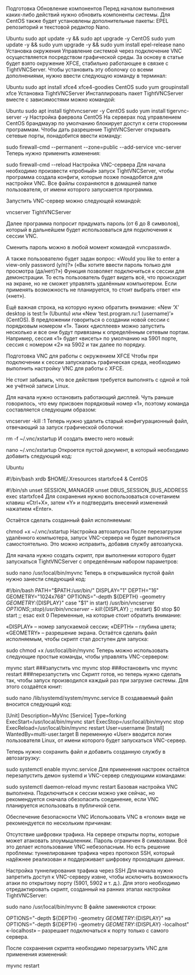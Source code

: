 Подготовка
Обновление компонентов
Перед началом выполнения каких-либо действий нужно обновить компоненты системы. Для CentOS также будет установлены дополнительные пакеты: EPEL репозиторий и текстовой редактор Nano.

Ubuntu
sudo apt update -y && sudo apt upgrade -y
CentOS
sudo yum update -y && sudo yum upgrade -y && sudo yum install epel-release nano
Установка окружения
Управление системой через подключение VNC осуществляется посредством графической среды. За основу в статье будет взято окружение XFCE, стабильно работающее в связке с TightVNCServer. Чтобы установить эту оболочку со всеми дополнениями, нужно ввести следующую команду в терминал:

Ubuntu
sudo apt install xfce4 xfce4-goodies
CentOS
sudo yum groupinstall xfce
Установка TightVNCServer
Инсталлировать пакет TightVNCServer вместе с зависимостями можно командой:

Ubuntu
sudo apt install tightvncserver -y
CentOS
sudo yum install tigervnc-server -y
Настройка фаервола CentOS
На серверах под управлением CentOS брандмауэр по умолчанию блокирует доступ к сети сторонним программам. Чтобы дать разрешение TightVNCServer открывать сетевые порты, понадобится ввести команду:

sudo firewall-cmd --permanent --zone=public --add-service vnc-server
Теперь нужно применить изменения:

sudo firewall-cmd --reload
Настройка VNC-сервера
Для начала необходимо произвести «пробный» запуск TightVNCServer, чтобы программа создала конфиги, которые позже понадобятся для настройки VNC. Все файлы сохраняются в домашней папке пользователя, от имени которого запускается программа.

Запустить VNC-сервер можно следующей командой:

vncserver
TightVNCServer

Далее программа попросит придумать пароль (от 6 до 8 символов), который в дальнейшем будет использоваться для подключения к сессии VNC.

Сменить пароль можно в любой момент командой «vncpasswd».

А также пользователю будет задан вопрос: «Would you like to enter a view-only password (y/n)?» («Вы хотите ввести пароль только для просмотра (да/нет)?») Функция позволяет подключиться к сессии для демонстрации. То есть пользователь будет видеть всё, что происходит на экране, но не сможет управлять удалённым компьютером. Если применять возможность не планируется, то стоит выбрать ответ «n» («нет»).

Ещё важная строка, на которую нужно обратить внимание: «New ‘X’ desktop is test:1» (Ubuntu) или «New ‘test.program.ru:1 (username)’» (CentOS). В предложении говориться о создании новой сессии с порядковым номером «1». Таких «дисплеев» можно запустить несколько и все они будут привязаны к определённым сетевым портам. Например, сессия «1» будет «висеть» по умолчанию на 5901 порте, сессия с номером «2» на 5902 и так далее по порядку.

Подготовка VNC для работы с окружением XFCE
Чтобы при подключении к сессии запускалась графическая среда, необходимо выполнить настройку VNC для работы с XFCE.

Не стоит забывать, что все действия требуется выполнять с одной и той же учётной записи Linux.

Для начала нужно остановить работающий дисплей. Чуть раньше говорилось, что ему присвоен порядковый номер «1», поэтому команда составляется следующим образом:

vncserver -kill :1
Теперь нужно удалить старый конфигурационный файл, отвечающий за запуск графической оболочки:

rm -f ~/.vnc/xstartup
И создать вместо него новый:

nano ~/.vnc/xstartup
Откроется пустой документ, в который необходимо добавить следующий код:

Ubuntu

#!/bin/bash
xrdb $HOME/.Xresources
startxfce4 &
CentOS

#!/bin/sh
unset SESSION_MANAGER
unset DBUS_SESSION_BUS_ADDRESS
exec startxfce4
Для сохранения нужно воспользоваться сочетанием клавиш «Ctrl+X», затем «Y» и подтвердить внесений изменений нажатием «Enter».

Остаётся сделать созданный файл исполняемым:

chmod +x ~/.vnc/xstartup
Настройка автозапуска
После перезагрузки удалённого компьютера, запуск VNC-сервера не будет выполняться самостоятельно. Это можно исправить, добавив службу автозапуска.

Для начала нужно создать скрипт, при выполнении которого будет запускаться TightVNCServer с определённым набором параметров:

sudo nano /usr/local/bin/myvnc
Теперь в открывшийся пустой файл нужно занести следующий код:

#!/bin/bash
PATH="$PATH:/usr/bin/"
DISPLAY="1"
DEPTH="16"
GEOMETRY="1024x768"
OPTIONS="-depth ${DEPTH} -geometry ${GEOMETRY} :${DISPLAY}"
case "$1" in
start)
/usr/bin/vncserver ${OPTIONS}
;;
stop)
/usr/bin/vncserver -kill :${DISPLAY}
;;
restart)
$0 stop
$0 start
;;
esac
exit 0
Переменные, на которые стоит обратить внимание:

«DISPLAY» – номер запускаемой сессии;
«DEPTH» – глубина цвета;
«GEOMETRY» – разрешение экрана.
Остаётся сделать файл исполняемым, чтобы скрипт стал доступен для запуска:

sudo chmod +x /usr/local/bin/myvnc
Теперь можно использовать следующие простые команды, чтобы управлять VNC-сервером:

myvnc start ###запустить vnc
myvnc stop ###остановить vnc
myvnc restart ###перезапустить vnc
Скрипт готов, но теперь нужно сделать так, чтобы запуск производился каждый раз при загрузке системы. Для этого создаётся юнит:

sudo nano /lib/systemd/system/myvnc.service
В создаваемый файл вносится следующий код:

[Unit]
Description=MyVnc
[Service]
Type=forking
ExecStart=/usr/local/bin/myvnc start
ExecStop=/usr/local/bin/myvnc stop
ExecReload=/usr/local/bin/myvnc restart
User=username
[Install]
WantedBy=multi-user.target
В переменную «User» вводится логин пользователя Linux, от имени которого будет запускаться VNC-сервер.

Теперь нужно сохранить файл и добавить созданную службу в автозагрузку:

sudo systemctl enable myvnc.service
Для применения настроек остаётся перезапустить демон systemd и VNC-сервер следующими командами:

sudo systemctl daemon-reload
myvnc restart
Базовая настройка VNC выполнена. Подключиться к сессии можно уже сейчас, но рекомендуется сначала обезопасить соединение, если VNC планируется использовать в публичной сети.

Обеспечение безопасности VNC
Использовать VNC в «голом» виде не рекомендуется по нескольким причинам:

Отсутствие шифровки трафика.
На сервере открыты порты, которые может атаковать злоумышленник.
Пароль ограничен 8 символами.
Всё это делает использование VNC небезопасным. Но есть решение проблемы: туннелирование трафика через протокол SSH, который надёжнее реализован и поддерживает шифровку проходящих данных.

Настройка туннелирования трафика через SSH
Для начала нужно запретить доступ к VNC-серверу извне, чтобы исключить возможность атаки по открытому порту (5901, 5902 и т. д.). Для этого необходимо отредактировать скрипт, созданный на ранних этапах настройки TightVNCServer:

sudo nano /usr/local/bin/myvnc
В файле заменяются строки:

OPTIONS="-depth ${DEPTH} -geometry ${GEOMETRY} :${DISPLAY}"
на
OPTIONS="-depth ${DEPTH} -geometry ${GEOMETRY} :${DISPLAY} -localhost"
«-localhost» – разрешает подключаться к порту только с самого сервера.

После сохранения скрипта необходимо перезагрузить VNC для применения изменений:

myvnc restart
